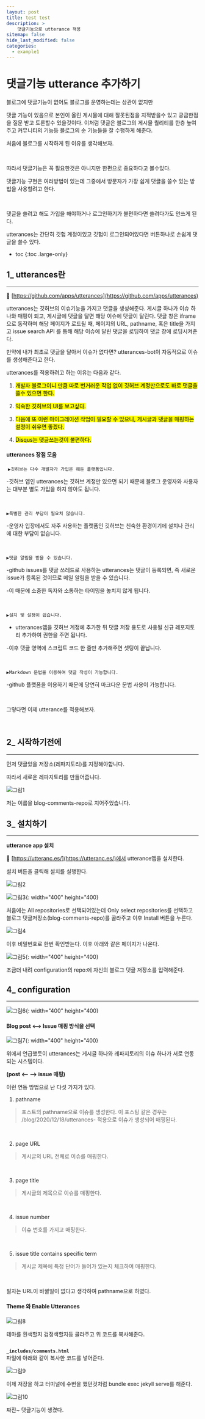 ```yaml
---
layout: post
title: test test
description: >
    댓글기능으로 utterance 적용
sitemap: false
hide_last_modified: false
categories:
  - example1
---
```


# 댓글기능 utterance 추가하기

블로그에 댓글기능이 없어도 블로그를 운영하는데는 상관이 없지만

댓글 기능이 있음으로 본인이 올린 게시물에 대해 잘못된점을 지적받을수 있고 궁금한점을 질문 받고 토론할수 있을것이다. 이처럼 댓글은 블로그의 게시물 퀄리티를 한층 높여주고 커뮤니티의 기능등 블로그의 순 기능들을 잘 수행하게 해준다.

처음에 블로그를 시작하게 된 이유를 생각해보자.

​

따라서 댓글기능은 꼭 필요한것은 아니지만 한편으로 중요하다고 볼수있다.

댓글기능 구현은 여러방법이 있는데 그중에서 방문자가 가장 쉽게 댓글을 쓸수 있는 방법을 사용할려고 한다.

​

댓글을 쓸려고 해도 가입을 해야하거나 로그인하기가 불편하다면 쓸려다가도 안쓰게 된다.

utterances는 간단히 깃헙 계정이있고 깃헙이 로그인되어있다면 버튼하나로 손쉽게 댓글을 쓸수 있다.


* toc
{:toc .large-only}

## 1_ utterances란
---
🔗 [https://github.com/apps/utterances](https://github.com/apps/utterances)

utterances는 깃허브의 이슈기능을 가지고 댓글을 생성해준다. 게시글 하나가 이슈 하나와 매핑이 되고, 게시글에 댓글을 달면 해당 이슈에 댓글이 달린다. 댓글 창은 iframe으로 동작하며 해당 페이지가 로드될 때, 페이지의 URL, pathname, 혹은 title을 가지고 issue search API 를 통해 해당 이슈에 달린 댓글을 로딩하여 댓글 창에 로딩시켜준다.

만약에 내가 최초로 댓글을 달아서 이슈가 없다면? utterances-bot이 자동적으로 이슈를 생성해준다고 한다.

utterances를 적용하려고 하는 이유는 다음과 같다.

1. <mark>개발자 블로그이니 만큼 따로 번거러운 작업 없이 깃허브 계정만으로도 바로 댓글을 쓸수 있으면 한다.</mark>

2. <mark>익숙한 깃허브의 UI를 보고싶다.</mark>

3. <mark>다음에 또 이런 마이그레이션 작업이 필요할 수 있으니, 게시글과 댓글을 매핑하는 설정이 쉬우면 좋겠다.</mark>

4. <mark>Disqus는 댓글쓰는것이 불편하다.</mark>

#### utterances 장점 모음
​
<code>▶깃허브는 다수 개발자가 가입은 해둔 플랫폼입니다.</code>

-깃허브 앱인 utterances는 깃허브 계정만 있으면 되기 때문에 블로그 운영자와 사용자는 대부분 별도 가입을 하지 않아도 됩니다.

​

<code>▶특별한 관리 부담이 필요치 않습니다.</code>

-운영자 입장에서도 자주 사용하는 플랫폼인 깃허브는 친숙한 환경이기에 설치나 관리에 대한 부담이 없습니다.

​

<code>▶댓글 알림을 받을 수 있습니다.</code>

-github issues를 댓글 쓰레드로 사용하는 utterances는 댓글이 등록되면, 즉 새로운 issue가 등록된 것이므로 메일 알림을 받을 수 있습니다.

-이 때문에 소중한 독자와 소통하는 타이밍을 놓치지 않게 됩니다.

​

<code>▶설치 및 설정이 쉽습니다.</code>

- utterances앱을 깃허브 계정에 추가한 뒤 댓글 저장 용도로 사용될 신규 레포지토리 추가하여 권한을 주면 됩니다.

-이후 댓글 영역에 스크립트 코드 한 줄만 추가해주면 셋팅이 끝납니다.

​

<code>▶Markdown 문법을 이용하여 댓글 작성이 가능합니다.</code>

-github 플랫폼을 이용하기 때문에 당연히 마크다운 문법 사용이 가능합니다.

​

그렇다면 이제 utterance를 적용해보자.

​

## 2_ 시작하기전에
---
먼저 댓글있을 저장소(레파지토리)를 지정해야합니다.

따라서 새로운 레파지토리를 만들어줍니다.


![그림1](/assets/img/blog/githubpages/7-1.jpeg)

저는 이름을 blog-comments-repo로 지어주었습니다.


## 3_ 설치하기
---
**utterance app 설치**

🔗 [https://utteranc.es/](https://utteranc.es/)에서 utterance앱을 설치한다.

설치 버튼을 클릭해 설치를 실행한다.

![그림2](/assets/img/blog/githubpages/7-2.jpeg)


![그림3](/assets/img/blog/githubpages/7-3.jpeg){: width="400" height="400}

처음에는 All repositories로 선택되어있는데 Only select repositories를 선택하고 블로그 댓글저장소(blog-comments-repo)를 골라주고 이후 Install 버튼을 누른다.

![그림4](/assets/img/blog/githubpages/7-4.jpeg)

이후 비밀번호로 한번 확인받는다. 이후 아래와 같은 페이지가 나온다.

![그림5](/assets/img/blog/githubpages/7-5.jpeg){: width="400" height="400}

조금더 내려 configuration의 repo:에 자신의 블로그 댓글 저장소를 입력해준다.


## 4_ configuration
---
![그림6](/assets/img/blog/githubpages/7-6.jpeg){: width="400" height="400}

#### Blog post <--> Issue 매핑 방식을 선택

![그림7](/assets/img/blog/githubpages/7-7.jpeg){: width="400" height="400}

위에서 언급했듯이 utterances는 게시글 하나와 레파지토리의 이슈 하나가 서로 연동되는 시스템이다.

**(post <--   --> issue 매핑)**

이런 연동 방법으로 난 다섯 가지가 있다.

1. pathname

> 포스트의 pathname으로 이슈를 생성한다. 이 포스팅 같은 경우는 /blog/2020/12/18/utterances- 적용으로 이슈가 생성되어 매핑된다.

​

2. page URL

> 게시글의 URL 전체로 이슈를 매핑한다.

​

3. page title

> 게시글의 제목으로 이슈를 매핑한다.

​

4. issue number

> 이슈 번호를 가지고 매핑한다.

​

5. issue title contains specific term

> 게시글 제목에 특정 단어가 들어가 있는지 체크하여 매핑한다.

​

필자는 URL이 바뀔일이 없다고 생각하여 pathname으로 하였다.

#### Theme 와 Enable Utterances

![그림8](/assets/img/blog/githubpages/7-8.jpeg)

테마를 흰색할지 검정색할지등 골라주고 위 코드를 복사해준다.

<strong>
<code class="language-plaintext highlighter-rouge">
_includes/comments.html
</code>
</strong>
 파일에 아래와 같이 복사한 코드를 넣어준다.

![그림9](/assets/img/blog/githubpages/7-9.jpeg)

이제 저장을 하고 터미널에 수번을 했던것처럼 bundle exec jekyll serve를 해준다.

![그림10](/assets/img/blog/githubpages/7-10.jpeg)

짜잔~ 댓글기능이 생겼다.